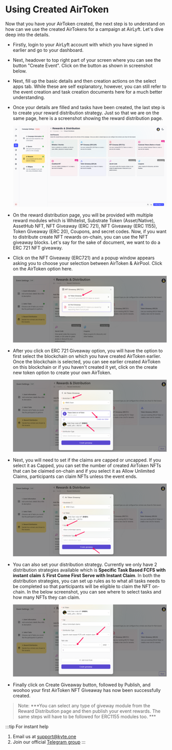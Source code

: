 # Using Created AirToken

Now that you have your AirToken created, the next step is to understand on how can we use the created AirTokens for a campaign at AirLyft. Let's dive deep into the details.

- Firstly, login to your AirLyft account with which you have signed in earlier and go to your dashboard. 

- Next, headover to top right part of your screen where you can see the button "Create Event". Click on the button as shown in screenshot below.

- Next, fill up the basic details and then creation actions on the select apps tab. While these are self explanatory, however, you can still refer to the event creation and task creation documents here for a much better understanding. 

- Once your details are filled and tasks have been created, the last step is to create your reward distribution strategy. Just so that we are on the same page, here is a screenshot showing the reward distribution page. 

    ![Reward Distribution](../images/rewarddistribution.png)

- On the reward distribution page, you will be provided with multiple reward modules which is Whitelist, Substrate Token (Asset/Native), AssetHub NFT, NFT Giveaway (ERC 721), NFT Giveaway (ERC 1155), Token Giveaway (ERC 20), Coupons, and secret codes. Now, if you want to distribute create NFT rewards on-chain, you can use the NFT giveaway blocks. Let's say for the sake of document, we want to do a ERC 721 NFT giveaway.

- Click on the NFT Giveaway (ERC721) and a popup window appears asking you to choose your selection between AirToken & AirPool. Click on the AirToken option here.
  
    ![](../images/airtoken721distribute.png)

- After you click on ERC 721 Giveaway option, you will have the option to first select the blockchain on which you have created AirToken earlier. Once the blockchain is selected, you can see earlier created AirToken on this blockchain or if you haven't created it yet, click on the create new token option to create your own AirToken.

    ![Select Pool](../images/airtokenselect.png)

- Next, you will need to set if the claims are capped or uncapped. If you select it as Capped, you can set the number of created AirToken NFTs that can be claimed on-chain and if you select it as Allow Unlimited Claims, participants can claim NFTs unless the event ends. 

    ![](../images/airtokencap.png)

- You can also set your distribution strategy. Currently we only have 2 distribution strategies available which is **Specific Task Based FCFS with instant claim** & **First Come First Serve with Instant Claim**. In both the distribution strategies, you can set up rules as to what all tasks needs to be completed so that participants will be eligible to claim the NFT on-chain. In the below screenshot, you can see where to select tasks and how many NFTs they can claim.

    ![](../images/airtokenrules.png)

- Finally click on Create Giveaway button, followed by Publish, and woohoo your first AirToken NFT Giveaway has now been successfully created. 

> Note: ***You can select any type of giveway module from the Reward Distribution page and then publish your event rewards. The same steps will have to be followed for ERC1155 modules too. ***

:::tip For instant help
1. Email us at support@kyte.one
2. Join our official [Telegram group](https://t.me/kyteone)
:::